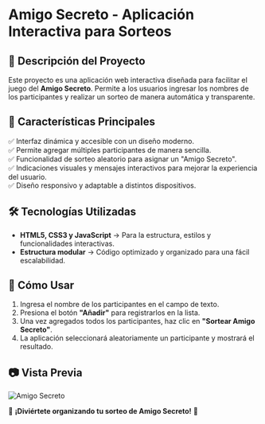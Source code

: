 # Amigo Secreto - Aplicación Interactiva para Sorteos

## 📌 Descripción del Proyecto
Este proyecto es una aplicación web interactiva diseñada para facilitar el  juego del **Amigo Secreto**.
Permite a los usuarios ingresar los nombres de los participantes y realizar un sorteo de manera automática y transparente.


## 🎯 Características Principales
✅ Interfaz dinámica y accesible con un diseño moderno.  
✅ Permite agregar múltiples participantes de manera sencilla.  
✅ Funcionalidad de sorteo aleatorio para asignar un "Amigo Secreto".  
✅ Indicaciones visuales y mensajes interactivos para mejorar la experiencia del usuario.  
✅ Diseño responsivo y adaptable a distintos dispositivos.  

## 🛠️ Tecnologías Utilizadas
- **HTML5, CSS3 y JavaScript** → Para la estructura, estilos y funcionalidades interactivas.
- **Estructura modular** → Código optimizado y organizado para una fácil escalabilidad.

## 📌 Cómo Usar
1. Ingresa el nombre de los participantes en el campo de texto.
2. Presiona el botón **"Añadir"** para registrarlos en la lista.
3. Una vez agregados todos los participantes, haz clic en **"Sortear Amigo Secreto"**.
4. La aplicación seleccionará aleatoriamente un participante y mostrará el resultado.

## 📷 Vista Previa
![Amigo Secreto](assets/amigo-secreto.png)


🚀 **¡Diviértete organizando tu sorteo de Amigo Secreto!** 🎁
